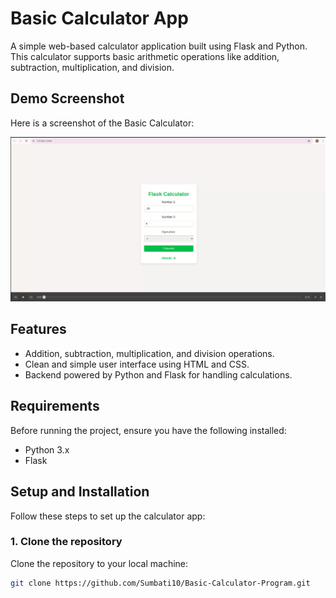 # Basic Calculator App

A simple web-based calculator application built using Flask and Python. This calculator supports basic arithmetic operations like addition, subtraction, multiplication, and division.

## Demo Screenshot

Here is a screenshot of the Basic Calculator:

![Demo Screenshot](https://github.com/Sumbati10/Basic-Calculator-Program/blob/main/demo.png)


## Features

- Addition, subtraction, multiplication, and division operations.
- Clean and simple user interface using HTML and CSS.
- Backend powered by Python and Flask for handling calculations.

## Requirements

Before running the project, ensure you have the following installed:

- Python 3.x
- Flask

## Setup and Installation

Follow these steps to set up the calculator app:

### 1. Clone the repository

Clone the repository to your local machine:

```bash
git clone https://github.com/Sumbati10/Basic-Calculator-Program.git
